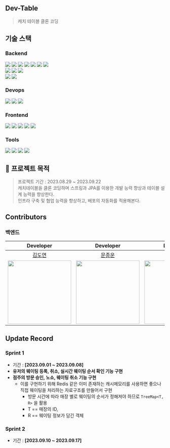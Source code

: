 ## Dev-Table
> 캐치 테이블 클론 코딩

## 기술 스택

### Backend
<img src="https://img.shields.io/badge/JAVA 17-007396?style=for-the-badge&logo=java&logoColor=white"> <img src="https://img.shields.io/badge/Spring 6.0.11-6DB33F?style=for-the-badge&logo=spring&logoColor=white"> <img src="https://img.shields.io/badge/Spring Boot 3.1.3-6DB33F?style=for-the-badge&logo=springboot&logoColor=white"> <img src="https://img.shields.io/badge/Spring Security 6-6DB33F?style=for-the-badge&logo=springsecurity&logoColor=white"> <img src="https://img.shields.io/badge/REST DOCS 3.0.0-8CA1AF?style=for-the-badge&logo=restdocs&logoColor=black"> <img src="https://img.shields.io/badge/MySQL 8.0.0-4479A1?style=for-the-badge&logo=mysql&logoColor=white"> <img src="https://img.shields.io/badge/H2 2.2.222-4479A1?style=for-the-badge&logo=h2&logoColor=white">  
<img src="https://img.shields.io/badge/JPA -59666C?style=for-the-badge&logo=hibernate&logoColor=white"> <img src="https://img.shields.io/badge/Spring Data JPA-6DB33F?style=for-the-badge&logo=spring&logoColor=white"> <img src="https://img.shields.io/badge/Query DSL-6DB33F?style=for-the-badge&logo=querydsl&logoColor=white">   
<img src="https://img.shields.io/badge/Apache Tomcat-F8DC75?style=for-the-badge&logo=apachetomcat&logoColor=black"> <img src="https://img.shields.io/badge/NGINX-009639?style=for-the-badge&logo=nginx&logoColor=white">

### Devops
<img src="https://img.shields.io/badge/Amazon EC2-FF9900?style=for-the-badge&logo=amazonec2&logoColor=white"> <img src="https://img.shields.io/badge/Amazon RDS-527FFF?style=for-the-badge&logo=amazonrds&logoColor=white"> <img src="https://img.shields.io/badge/Amazon S3-569A31?style=for-the-badge&logo=amazons3&logoColor=white">

### Frontend
<img src="https://img.shields.io/badge/Create React App-61DAFB?style=for-the-badge&logo=createreactapp&logoColor=black"> <img src="https://img.shields.io/badge/react-61DAFB?style=for-the-badge&logo=react&logoColor=black"> <img src="https://img.shields.io/badge/react router-CA4245?style=for-the-badge&logo=reactrouter&logoColor=black"> <img src="https://img.shields.io/badge/react query-FF4154?style=for-the-badge&logo=reactquery&logoColor=black"> <img src="https://img.shields.io/badge/tailwind css-06B6D4?style=for-the-badge&logo=tailwindcss&logoColor=black">

### Tools
<img src="https://img.shields.io/badge/github-181717?style=for-the-badge&logo=github&logoColor=white"> <img src="https://img.shields.io/badge/git-F05032?style=for-the-badge&logo=git&logoColor=white"> <img src="https://img.shields.io/badge/Github Actions-2088FF?style=for-the-badge&logo=githubactions&logoColor=white"> <img src="https://img.shields.io/badge/Jira-0052CC?style=for-the-badge&logo=jira&logoColor=white"> 

## 📎 프로젝트 목적
> 프로젝트 기간 : 2023.08.29 ~ 2023.09.22  
> 캐치테이블을 클론 코딩하며 스프링과 JPA를 이용한 개발 능력 향상과 테이블 설계 능력을 향상한다.  
> 인프라 구축 및 협업 능력을 향상하고, 배포의 자동화를 적용해본다.  

## Contributors
### 백엔드
|Developer|Developer|Developer|Mentor|Mentor|
|:---------:|:---------:|:---------:|:------:|:------:|
|[김도연](https://github.com/joyfulviper)|[문종운](https://github.com/bombo-dev)|[한희나](https://github.com/heenahan)|[앨런](https://github.com/hongbin-dev)|[이태현](https://github.com/taehyunnn)|
|<img src='https://avatars.githubusercontent.com/u/79970349?v=4' width="200px">|<img src='https://avatars.githubusercontent.com/u/74203371?v=4' width="200px">|<img src='https://avatars.githubusercontent.com/u/83766322?v=4' width="200px">|<img src='https://avatars.githubusercontent.com/u/33685054?v=4' width="200px">|<img src='https://avatars.githubusercontent.com/u/53414145?v=4' width="200px">
## Update Record
### Sprint 1 
- 기간 : **[2023.09.01 ~ 2023.09.08]**
- **유저의 웨이팅 등록, 취소, 실시간 웨이팅 순서 확인 기능 구현**
- **점주의 방문 승인, 노쇼, 웨이팅 취소 기능 구현**
  - 이를 구현하기 위해 Redis 같은 이미 존재하는 캐시메모리를 사용하면 좋으나 직접 웨이팅을 처리하는 자료구조를 만들어서 구현
    - 방문 시간에 따라 매장 별로 웨이팅의 순서가 정해져야 하므로 `TreeMap<T, R>` 을 활용
    - T == 매장의 ID,
    - R == 웨이팅 정보가 담긴 객체

### Sprint 2
- 기간 : **[2023.09.10 ~ 2023.09.17]**
